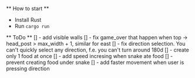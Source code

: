 ** How to start **

- Install Rust
- Run `cargo run`

** ToDo **
[] - add visible walls
[] - fix game_over that happen when top -> head_post > max_width + 1, similar for east
[] - fix direction selection. You can't quickly select any direction, f.e. you can't turn around 180d
[] - create only 1 food at once
[] - add speed incresing when snake ate food
[] - prevent creating food under snake
[] - add faster movement when user is pressing direction
